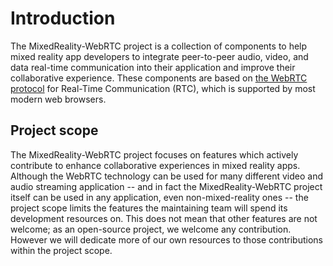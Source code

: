 # Introduction

The MixedReality-WebRTC project is a collection of components to help mixed reality app developers to integrate peer-to-peer audio, video, and data real-time communication into their application and improve their collaborative experience. These components are based on [the WebRTC protocol](https://webrtc.org/) for Real-Time Communication (RTC), which is supported by most modern web browsers.

## Project scope

The MixedReality-WebRTC project focuses on features which actively contribute to enhance collaborative experiences in mixed reality apps. Although the WebRTC technology can be used for many different video and audio streaming application -- and in fact the MixedReality-WebRTC project itself can be used in any application, even non-mixed-reality ones -- the project scope limits the features the maintaining team will spend its development resources on. This does not mean that other features are not welcome; as an open-source project, we welcome any contribution. However we will dedicate more of our own resources to those contributions within the project scope.
